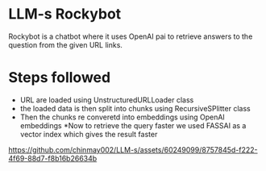 # LLM-s Rockybot 
Rockybot is a chatbot where it uses OpenAI pai to retrieve answers to the question from the given URL links.

# Steps followed
* URL are loaded using UnstructuredURLLoader class 
*  the loaded data is then split into chunks using RecursiveSPlitter class
* Then the chunks re converetd into embeddings using OpenAI embeddings
*Now to retrieve the query faster we used FASSAI as a vector index which gives the result faster





https://github.com/chinmay002/LLM-s/assets/60249099/8757845d-f222-4f69-88d7-f8b16b26634b






